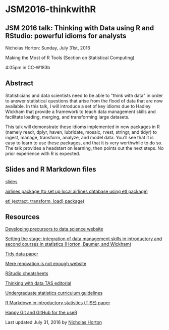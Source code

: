 # JSM2016-thinkwithR

## JSM 2016 talk: Thinking with Data using R and RStudio: powerful idioms for analysts

Nicholas Horton: Sunday, July 31st, 2016

Making the Most of R Tools (Section on Statistical Computing)

4:05pm in CC-W183b

## Abstract

Statisticians and data scientists need to be able to "think with data" in order to answer statistical questions that arise from the flood of data that are now available. In this talk, I will introduce a set of key idioms due to Hadley Wickham that provide a framework to teach data management skills and facilitate loading, merging, and transforming large datasets.

This talk will demonstrate these idioms implemented in new packages in R (namely readr, dplyr, haven, lubridate, mosaic, rvest, stringr, and tidyr) to ingest, manage, transform, analyze, and model data. You'll see that it is easy to learn to use these packages, and that it is very worthwhile to do so. The talk provides a headstart on learning, then points out the next steps. No prior experience with R is expected.


## Slides and R Markdown files

[slides](jsm2016-horton.pdf)

[airlines package (to set up local airlines database using etl package)](http://github.com/beanumber/airlines)

[etl (extract, transform, load) package)](http://github.com/beanumber/etl)

## Resources

[Developing precursors to data science website](http://www.amherst.edu/~nhorton/precursors)

[Setting the stage: integration of data management skills in introductory and second courses in statistics (Horton, Baumer, and Wickham)](http://chance.amstat.org/2015/04/setting-the-stage)

[Tidy data paper](https://www.jstatsoft.org/article/view/v059i10/v59i10.pdf)

[Mere renovation is not enough website](http://www.amherst.edu/~nhorton/mererenovation)

[RStudio cheatsheets](https://www.rstudio.com/resources/cheatsheets)

[Thinking with data TAS editorial](http://amstat.tandfonline.com/doi/full/10.1080/00031305.2015.1094283)

[Undergraduate statistics curriculum guidelines](http://www.amstat.org/education/curriculumguidelines.cfm)

[R Markdown in introductory statistics (TISE) paper](http://escholarship.org/uc/item/90b2f5xh)

[Happy Git and GitHub for the useR](http://happygitwithr.com)

Last updated July 31, 2016 by [Nicholas Horton](https://www.amherst.edu/people/facstaff/nhorton)
